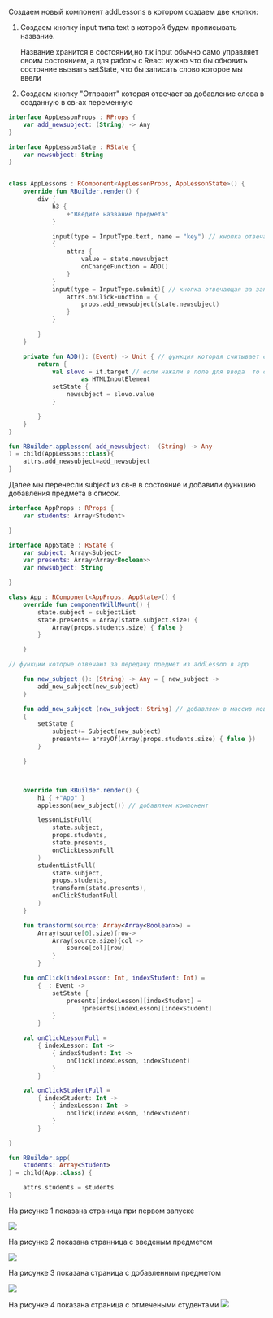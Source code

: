 Создаем новый компонент addLessons в котором создаем две кнопки:
 <ol>
 <li> Создаем кнопку input типа text в которой будем прописывать название. 
 <p>Название хранится в состоянии,но т.к input обычно само управляет своим состоянием, а для работы с React нужно что бы обновить состояние вызвать setState, что бы записать слово которое мы ввели  </p> </li> 
<li> Создаем кнопку "Отправит" которая отвечает за добавление слова в созданную в св-ах переменную</li> 
</ol>

```kotlin
interface AppLessonProps : RProps {
    var add_newsubject: (String) -> Any
}

interface AppLessonState : RState {
    var newsubject: String
}


class AppLessons : RComponent<AppLessonProps, AppLessonState>() {
    override fun RBuilder.render() {
        div {
            h3 {
                +"Введите название предмета"
            }

            input(type = InputType.text, name = "key") // кнопка отвечающая за ввод слова
            {
                attrs {
                    value = state.newsubject
                    onChangeFunction = ADD()
                }
            }
            input(type = InputType.submit){ // кнопка отвечающая за запись слова
                attrs.onClickFunction = {
                    props.add_newsubject(state.newsubject)
                }
            }

        }
    }

    private fun ADD(): (Event) -> Unit { // функция которая считывает слово и обновляет состояние
        return {
            val slovo = it.target // если нажали в поле для ввода  то считываем слово
                    as HTMLInputElement
            setState {
                newsubject = slovo.value
            }

        }
    }
}

fun RBuilder.applesson( add_newsubject:  (String) -> Any
) = child(AppLessons::class){
    attrs.add_newsubject=add_newsubject
}
```

Далее мы перенесли subject из св-в в состояние и добавили функцию добавления предмета в список.

``` kotlin
interface AppProps : RProps {
    var students: Array<Student>

}

interface AppState : RState {
    var subject: Array<Subject>
    var presents: Array<Array<Boolean>>
    var newsubject: String

}

class App : RComponent<AppProps, AppState>() {
    override fun componentWillMount() {
        state.subject = subjectList
        state.presents = Array(state.subject.size) {
            Array(props.students.size) { false }
        }

    }

// функции которые отвечают за передачу предмет из addLesson в app

    fun new_subject (): (String) -> Any = { new_subject -> 
        add_new_subject(new_subject)
    }

    fun add_new_subject (new_subject: String) // добавляем в массив новый предмет 
    {
        setState {
            subject+= Subject(new_subject)
            presents+= arrayOf(Array(props.students.size) { false })
        }

    }



    override fun RBuilder.render() {
        h1 { +"App" }
        applesson(new_subject()) // добавляем компонент

        lessonListFull(
            state.subject,
            props.students,
            state.presents,
            onClickLessonFull
        )
        studentListFull(
            state.subject,
            props.students,
            transform(state.presents),
            onClickStudentFull
        )
    }

    fun transform(source: Array<Array<Boolean>>) =
        Array(source[0].size){row->
            Array(source.size){col ->
                source[col][row]
            }
        }

    fun onClick(indexLesson: Int, indexStudent: Int) =
        { _: Event ->
            setState {
                presents[indexLesson][indexStudent] =
                    !presents[indexLesson][indexStudent]
            }
        }

    val onClickLessonFull =
        { indexLesson: Int ->
            { indexStudent: Int ->
                onClick(indexLesson, indexStudent)
            }
        }

    val onClickStudentFull =
        { indexStudent: Int ->
            { indexLesson: Int ->
                onClick(indexLesson, indexStudent)
            }
        }

}

fun RBuilder.app(
    students: Array<Student>
) = child(App::class) {

    attrs.students = students
}

```


На рисунке 1 показана страница при первом запуске

<img src = 1.jpg>

На рисунке 2 показана странница с введеным предметом

<img src = 2.jpg>

На рисунке 3 показана страница с добавленным предметом

<img src = 3_1.jpg>

На рисунке 4 показана страница с отмечеными студентами
<img src = 3_2.jpg>

